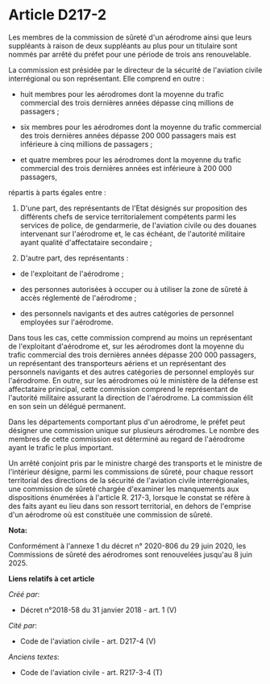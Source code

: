 # Article D217-2

Les membres de la commission de sûreté d'un aérodrome ainsi que leurs suppléants à raison de deux suppléants au plus pour un
titulaire sont nommés par arrêté du préfet pour une période de trois ans renouvelable. 

La commission est présidée par le directeur de la sécurité de l'aviation civile interrégional ou son représentant. Elle
comprend en outre :

- huit membres pour les aérodromes dont la moyenne du trafic commercial des trois dernières années dépasse cinq millions de
passagers ;

- six membres pour les aérodromes dont la moyenne du trafic commercial des trois dernières années dépasse 200 000 passagers
mais est inférieure à cinq millions de passagers ;

- et quatre membres pour les aérodromes dont la moyenne du trafic commercial des trois dernières années est inférieure à 200
000 passagers, 

répartis à parts égales entre : 

1. D'une part, des représentants de l'Etat désignés sur proposition des différents chefs de service territorialement
compétents parmi les services de police, de gendarmerie, de l'aviation civile ou des douanes intervenant sur l'aérodrome et,
le cas échéant, de l'autorité militaire ayant qualité d'affectataire secondaire ; 

2. D'autre part, des représentants :

- de l'exploitant de l'aérodrome ;

- des personnes autorisées à occuper ou à utiliser la zone de sûreté à accès réglementé de l'aérodrome ;

- des personnels navigants et des autres catégories de personnel employées sur l'aérodrome. 

Dans tous les cas, cette commission comprend au moins un représentant de l'exploitant d'aérodrome et, sur les aérodromes dont
la moyenne du trafic commercial des trois dernières années dépasse 200 000 passagers, un représentant des transporteurs
aériens et un représentant des personnels navigants et des autres catégories de personnel employés sur l'aérodrome. En outre,
sur les aérodromes où le ministère de la défense est affectataire principal, cette commission comprend le représentant de
l'autorité militaire assurant la direction de l'aérodrome. La commission élit en son sein un délégué permanent. 

Dans les départements comportant plus d'un aérodrome, le préfet peut désigner une commission unique sur plusieurs aérodromes.
Le nombre des membres de cette commission est déterminé au regard de l'aérodrome ayant le trafic le plus important. 

Un arrêté conjoint pris par le ministre chargé des transports et le ministre de l'intérieur désigne, parmi les commissions de
sûreté, pour chaque ressort territorial des directions de la sécurité de l'aviation civile interrégionales, une commission de
sûreté chargée d'examiner les manquements aux dispositions énumérées à l'article R. 217-3, lorsque le constat se réfère à des
faits ayant eu lieu dans son ressort territorial, en dehors de l'emprise d'un aérodrome où est constituée une commission de
sûreté.

**Nota:**

Conformément à l'annexe 1 du décret n° 2020-806 du 29 juin 2020, les Commissions de sûreté des aérodromes sont renouvelées
jusqu'au 8 juin 2025.

**Liens relatifs à cet article**

_Créé par_:

  - Décret n°2018-58 du 31 janvier 2018 - art. 1 (V)

_Cité par_:

  - Code de l'aviation civile - art. D217-4 (V)

_Anciens textes_:

  - Code de l'aviation civile - art. R217-3-4 (T)

